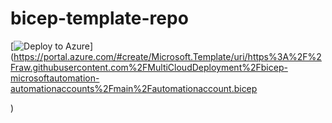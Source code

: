 # bicep-template-repo

[![Deploy to Azure](https://aka.ms/deploytoazurebutton)](https://portal.azure.com/#create/Microsoft.Template/uri/https%3A%2F%2Fraw.githubusercontent.com%2FMultiCloudDeployment%2Fbicep-microsoftautomation-automationaccounts%2Fmain%2Fautomationaccount.bicep

)